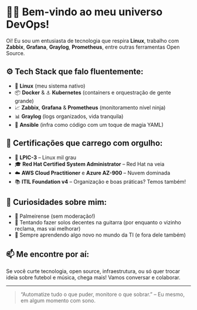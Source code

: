# 👨‍💻 Bem-vindo ao meu universo DevOps!

Oi! Eu sou um entusiasta de tecnologia que respira **Linux**, trabalho com **Zabbix**, **Grafana**, **Graylog**, **Prometheus**, entre outras ferramentas Open Source.

## ⚙️ Tech Stack que falo fluentemente:

- 🐧 **Linux** (meu sistema nativo)
- 📦 **Docker** & ⚓ **Kubernetes** (containers e orquestração de gente grande)
- 📈 **Zabbix**, **Grafana** & **Prometheus** (monitoramento nível ninja)
- 📊 **Graylog** (logs organizados, vida tranquila)
- 🧰 **Ansible** (infra como código com um toque de magia YAML)

## 📜 Certificações que carrego com orgulho:

- 🏅 **LPIC-3** – Linux mil grau
- 🎓 **Red Hat Certified System Administrator** – Red Hat na veia
- ☁️ **AWS Cloud Practitioner** e **Azure AZ-900** – Nuvem dominada
- 📚 **ITIL Foundation v4** – Organização e boas práticas? Temos também!

## 🤘 Curiosidades sobre mim:

- 💚 Palmeirense (sem moderação!)
- 🎸 Tentando fazer solos decentes na guitarra (por enquanto o vizinho reclama, mas vai melhorar)
- 🚀 Sempre aprendendo algo novo no mundo da TI (e fora dele também)

## 📫 Me encontre por aí:

Se você curte tecnologia, open source, infraestrutura, ou só quer trocar ideia sobre futebol e música, chega mais! Vamos conversar e colaborar.

---

> “Automatize tudo o que puder, monitore o que sobrar.” – Eu mesmo, em algum momento com sono.
